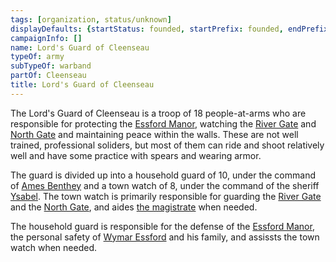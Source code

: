 ```yaml
---
tags: [organization, status/unknown]
displayDefaults: {startStatus: founded, startPrefix: founded, endPrefix: destroyed, endStatus: destroyed}
campaignInfo: []
name: Lord's Guard of Cleenseau
typeOf: army
subTypeOf: warband
partOf: Cleenseau
title: Lord's Guard of Cleenseau
---
```

The Lord's Guard of Cleenseau is a troop of 18 people-at-arms who are responsible for protecting the [Essford Manor](<../../gazetteer/greater-sembara/sembara/barony-of-aveil/cleenseau-region/cleenseau/essford-manor.md>), watching the [River Gate](<../../gazetteer/greater-sembara/sembara/barony-of-aveil/cleenseau-region/cleenseau/river-gate-of-cleenseau.md>) and [North Gate](<../../gazetteer/greater-sembara/sembara/barony-of-aveil/cleenseau-region/cleenseau/north-gate-of-cleenseau.md>) and maintaining peace within the walls. These are not well trained, professional soliders, but most of them can ride and shoot relatively well and have some practice with spears and wearing armor.

The guard is divided up into a household guard of 10, under the command of [Ames Benthey](<../../people/sembarans/ames-benthey.md>) and a town watch of 8, under the command of the sheriff [Ysabel](<../../people/sembarans/ysabel.md>). The town watch is primarily responsible for guarding the [River Gate](<../../gazetteer/greater-sembara/sembara/barony-of-aveil/cleenseau-region/cleenseau/river-gate-of-cleenseau.md>) and the [North Gate](<../../gazetteer/greater-sembara/sembara/barony-of-aveil/cleenseau-region/cleenseau/north-gate-of-cleenseau.md>), and aides [the magistrate](<../../people/sembarans/nicholas-wysson.md>) when needed.

The household guard is responsible for the defense of the [Essford Manor](<../../gazetteer/greater-sembara/sembara/barony-of-aveil/cleenseau-region/cleenseau/essford-manor.md>), the personal safety of [Wymar Essford](<../../people/sembarans/wymar-essford.md>) and his family, and assissts the town watch when needed.

